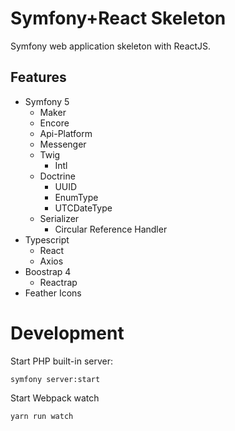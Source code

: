 # Symfony+React Skeleton

Symfony web application skeleton with ReactJS.


## Features

- Symfony 5
    - Maker
    - Encore
    - Api-Platform
    - Messenger
    - Twig
        - Intl
    - Doctrine
        - UUID
        - EnumType
        - UTCDateType
    - Serializer
        - Circular Reference Handler
- Typescript
    - React
    - Axios
- Boostrap 4
    - Reactrap
- Feather Icons


# Development

Start PHP built-in server:

    symfony server:start

Start Webpack watch

    yarn run watch